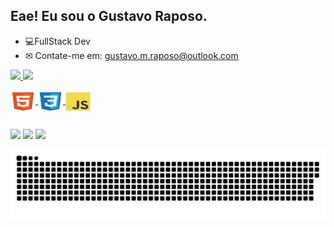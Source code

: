 ## Eae! Eu sou o Gustavo Raposo.

- 💻FullStack Dev
- ✉ Contate-me em: gustavo.m.raposo@outlook.com

<div>
 <a href="https://github.com/RaposoGustavo">
 <img height="150em" src="https://github-readme-stats.vercel.app/api?username=RaposoGustavo&show_icons=true&theme=dark&include_all_commits=true&count_private=true"/>
 <img height="150em" src="https://github-readme-stats.vercel.app/api/top-langs/?username=RaposoGustavo&layout=compact&langs_count=7&theme=dark"/>
</div>
 
<div style="display: inline_block"><br>
 <img align="center" alt="Gustavo-html" height="30" width="40" src="https://github.com/devicons/devicon/blob/master/icons/html5/html5-original.svg">
 <img align="center" alt="Gustavo-css" height="30" width="40" src="https://github.com/devicons/devicon/blob/master/icons/css3/css3-original.svg">
 <img align="center" alt="Gustavo-Js" height="30" width="40" src="https://github.com/devicons/devicon/blob/master/icons/javascript/javascript-original.svg">
</div>

 ##
 
<div>
 <a href="https://www.linkedin.com/in/gustavo-moreira-raposo-904824209/" target="_blank"><img src="https://img.shields.io/badge/LinkedIn-0077B5?style=for-the-badge&logo=linkedin&logoColor=white" target="_blank"></a>
 <a href="https://www.instagram.com/raposogustavo/" target="_blank"><img src="https://img.shields.io/badge/Instagram-E4405F?style=for-the-badge&logo=instagram&logoColor=white" target="_blank"></a>
 <a href="https://twitter.com/raposo_gustavo_" target="_blank"><img src="https://img.shields.io/badge/Twitter-1DA1F2?style=for-the-badge&logo=twitter&logoColor=white" target"_blank"></a>
 
 ![Snake animation](https://github.com/RaposoGustavo/RaposoGustavo/blob/output/github-contribution-grid-snake.svg)
 
</div>
